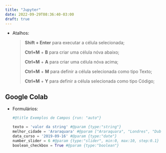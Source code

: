 ```yaml
---
title: "Jupyter"
date: 2022-09-29T08:36:40-03:00
draft: true
---
```



- Atalhos:
    
    > **Shift + Enter** para executar a célula selecionada;
    > 
    > 
    > **Ctrl+M** + **B** para criar uma célula nóva abaixo;
    > 
    > **Ctrl+M** + **A** para criar uma célula nóva acima;
    > 
    > **Ctrl+M** + **M** para definir a célula selecionada como tipo Texto;
    > 
    > **Ctrl+M** + **Y** para definir a célula selecionada como tipo Código;
    > 


## Google Colab

- Formulários:
    
    ```python
    #@title Exemplos de Campos {run: "auto"}
    
    texto = 'valor da string' #@param {type:"string"}
    melhor_cidade = 'Araraquara' #@param ["Araraquara", "Londres", "Dublin"]
    data_curso = '2019-09-16' #@param {type:"date"}
    number_slider = 6 #@param {type:"slider", min:0, max:10, step:0.1}
    boolean_checkbox = True #@param {type:"boolean"}
    ```
    
